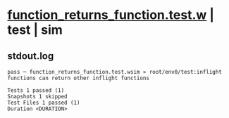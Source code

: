 # [function_returns_function.test.w](../../../../../tests/valid/function_returns_function.test.w) | test | sim

## stdout.log
```log
pass ─ function_returns_function.test.wsim » root/env0/test:inflight functions can return other inflight functions

Tests 1 passed (1)
Snapshots 1 skipped
Test Files 1 passed (1)
Duration <DURATION>
```

